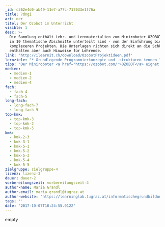```yaml
---
_id: c362e4d0-ab49-11e7-a77c-717033e1f76a
title: 7dngi
art: oer
titel: Der Ozobot im Unterricht
visible: 1
desc: >-
  Die Sammlung enthält Lehr- und Lernmaterialien zum Miniroboter OZOBOT, welche
  in 10 thematische Abschnitte unterteilt sind - von der Einführung bis hin zu
  komplexeren Projekten. Die Unterlagen richten sich direkt an die SchülerInnen,
  enthalten aber auch Hinweise für Lehrende.
link: 'http://ilearnit.ch/download/OzobotProjektideen.pdf'
lernziele: "* Grundlegende Programmierkonzepte und -strukturen kennen lernen<br>* Kreative Nutzung von Programmiersprachen<br>* Probleme abstrahieren und Lösungsschritte formulieren<br>* Einfache mathematische Probleme im Zusammenhang mit Zufall, Wahrscheinlichkeit, Zeit und Geschwindigkeit lösen"
tipp: "Der Miniroboter <a href='https://ozobot.com/'>OZOBOT</a> eignet sich nicht nur für den Einsatz im Informatikunterricht. Die vorliegenden Projektideen adressieren auch die Bereiche Medien, Natur, Technik und Mathematik. Ebenso ist der Einsatz im Sprachunterricht möglich. Neben vielseitigen Einsatzmöglichkeiten zeichnet sich der OZOBOT durch seine sehr einfache Handhabung aus.<br>Die Programmierung kann entweder mit definierten Farbcodes oder über den Editor/die Webanwendung <a href='https://ozoblockly.com/'>OZOBLOCKLY</a> erfolgen. Die Übertragung eines Programmes auf den OZOBOT erfolgt dabei kabellos. Beide Varianten werden im Dokument behandelt.<br>Im Moment sind 2 Versionen des Roboters verfügbar. Der OZOBOT BIT kostet zwischen 50-60€ und wird für den Einsatz in der Sekundarstufe 1 empfohlen. Stellen Sie den SchülerInnen die Unterlagen in digitaler oder ausgedruckter Form zur Verfügung. Achten Sie darauf, dass die Materialien, welche unter dem Punkt \"Was brauchst du?\" angeführt sind, zur Verfügung stehen. Alle 10 Lerneinheiten gliedern sich in die Abschnitte \"Worum geht es?\", \"Was brauchst du?\", \"Was lernst du?\" und \"Wie funktioniert es?\"."
medien:
  - medien-1
  - medien-2
  - medien-4
fach:
  - fach-4
  - fach-5
long-fach:
  - long-fach-7
  - long-fach-9
top-kmk:
  - top-kmk-3
  - top-kmk-2
  - top-kmk-5
kmk:
  - kmk-2-3
  - kmk-3-1
  - kmk-5-1
  - kmk-5-2
  - kmk-5-3
  - kmk-5-4
  - kmk-5-5
zielgruppe: zielgruppe-4
lizenz: lizenz-3
dauer: dauer-2
vorbereitungszeit: vorbereitungszeit-4
author-name: Maria Grandl
author-email: maria.grandl@tugraz.at
author-website: 'https://learninglab.tugraz.at/informatischegrundbildung/'
tags: ''
date: '2017-10-07T10:24:55.912Z'
---
```

empty
